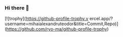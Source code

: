 ### Hi there 👋



[![trophy](https://github-profile-trophy.v
ercel.app/?username=mihaialexandruteodor&title=Commit,Repo)] (https://github.com/ryo-ma/github-profile-trophy) 

